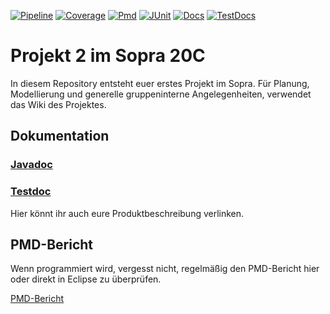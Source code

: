 <p>
    <a href="https://sopra-ci.cs.tu-dortmund.de/group05/project2/Projekt2-shadow.zip"><img alt="Pipeline" src="https://sopra-gitlab.cs.tu-dortmund.de/sopra20C/gruppe05/projekt2/badges/master/pipeline.svg" /></a>
    <a href="https://sopra-ci.cs.tu-dortmund.de/group05/project2/coverage/"><img alt="Coverage" src="https://sopra-ci.cs.tu-dortmund.de/group05/project2/coverage.svg" /></a>
	<a href="https://sopra.cs.tu-dortmund.de/bin/pmd.py?XXY=20C&GROUPNUMBER=5&PROJECT=2"><img alt="Pmd" src="https://sopra-ci.cs.tu-dortmund.de/group05/project2/pmd.svg" /></a>
	<a href="https://sopra-ci.cs.tu-dortmund.de/group05/project2/test/"><img alt="JUnit" src="https://sopra-ci.cs.tu-dortmund.de/group05/project2/junit.svg" /></a>
	<a href="https://sopra-ci.cs.tu-dortmund.de/group05/project2/checkstyle/main.html"><img alt="Docs" src="https://sopra-ci.cs.tu-dortmund.de/group05/project2/doc.svg" /></a>
	<a href="https://sopra-ci.cs.tu-dortmund.de/group05/project2/checkstyle/test.html"><img alt="TestDocs" src="https://sopra-ci.cs.tu-dortmund.de/group05/project2/testdoc.svg" /></a>
</p>

# Projekt 2 im Sopra 20C

In diesem Repository entsteht euer erstes Projekt im Sopra. Für Planung, Modellierung und generelle gruppeninterne Angelegenheiten, verwendet das Wiki des Projektes. 

## Dokumentation

### [Javadoc](https://sopra-ci.cs.tu-dortmund.de/group05/project2/javadoc/)

### [Testdoc](https://sopra-ci.cs.tu-dortmund.de/group05/project2/testjavadoc/)

Hier könnt ihr auch eure Produktbeschreibung verlinken.


## PMD-Bericht

Wenn programmiert wird, vergesst nicht, regelmäßig den PMD-Bericht hier oder direkt in Eclipse zu überprüfen.

[PMD-Bericht](https://sopra.cs.tu-dortmund.de/bin/pmd.py?XXY=20C&GROUPNUMBER=5&PROJECT=1)

